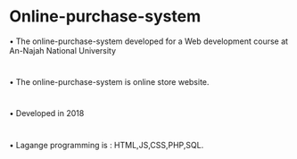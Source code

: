 # Online-purchase-system
• The online-purchase-system developed for a Web development course at An-Najah National University
#
• The online-purchase-system is online store website.
#
• Developed in 2018
#
• Lagange programming is : HTML,JS,CSS,PHP,SQL.
